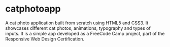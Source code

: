 # catphotoapp

A cat photo application built from scratch using HTML5 and CSS3. It showcases different cat photos, animations, typography and types of inputs. It is a simple app developed as a FreeCode Camp project, part of the Responsive Web Design Certification.
